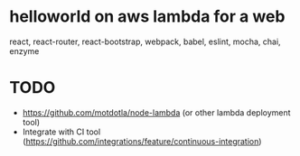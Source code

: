 # helloworld on aws lambda for a web

react, react-router, react-bootstrap, webpack, babel, eslint, mocha, chai, enzyme

# TODO
- https://github.com/motdotla/node-lambda (or other lambda deployment tool)
- Integrate with CI tool (https://github.com/integrations/feature/continuous-integration)
